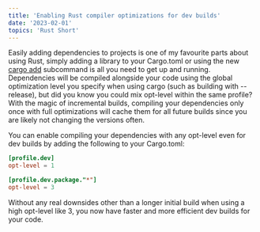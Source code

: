 ```yaml
---
title: 'Enabling Rust compiler optimizations for dev builds'
date: '2023-02-01'
topics: 'Rust Short'
---
```


Easily adding dependencies to projects is one of my favourite parts about using Rust, simply adding a library to your Cargo.toml or using the new [cargo add](https://doc.rust-lang.org/cargo/commands/cargo-add.html) subcommand is all you need to get up and running. Dependencies will be compiled alongside your code using the global optimization level you specify when using cargo (such as building with --release), but did you know you could mix opt-level within the same profile? With the magic of incremental builds, compiling your dependencies only once with full optimizations will cache them for all future builds since you are likely not changing the versions often.

You can enable compiling your dependencies with any opt-level even for dev builds by adding the following to your Cargo.toml:

```toml
[profile.dev]
opt-level = 1

[profile.dev.package."*"]
opt-level = 3
```

Without any real downsides other than a longer initial build when using a high opt-level like 3, you now have faster and more efficient dev builds for your code.

